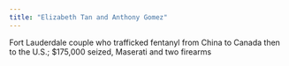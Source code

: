 ```yaml
---
title: "Elizabeth Tan and Anthony Gomez"
---
```

Fort Lauderdale couple who trafficked fentanyl from China to Canada then to the U.S.; $175,000 seized, Maserati and two firearms

